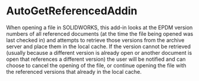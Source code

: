 # AutoGetReferencedAddin

When opening a file in SOLIDWORKS, this add-in looks at the EPDM version numbers of all referenced documents (at the time the file being opened was last checked in) and attempts to retrieve those versions from the archive server and place them in the local cache.  If the version cannot be retrieved (usually because a different version is already open or another document is open that references a different version) the user will be notified and can choose to cancel the opening of the file, or continue opening the file with the referenced versions that already in the local cache.
